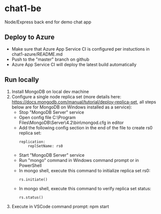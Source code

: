 # chat1-be
Node/Express back end for demo chat app


## Deploy to Azure
- Make sure that Azure App Service CI is configured per instuctions in chat1-azure/README.md
- Push to the "master" branch on github
- Azure App Service CI will deploy the latest build automatically

## Run locally
1. Install MongoDB on local dev machine
2. Configure a single node replica set (more details here: https://docs.mongodb.com/manual/tutorial/deploy-replica-set, all steps below are for MongoDB on Windows installed as a service):
    - Stop "MongoDB Server" service
    - Open config file C:\Program Files\MongoDB\Server\4.2\bin\mongod.cfg in editor
    - Add the following config section in the end of the file to create rs0 replica set:
        ```
        replication:
            replSetName: rs0
        ```
    - Start "MongoDB Server" service
    - Run "mongo" command in Windows command prompt or in PowerShell
    - In mongo shell, execute this command to initialize replica set rs0:
        ```
        rs.initiate()
        ```
    - In mongo shell, execute this command to verify replica set status:
        ```
        rs.status()
        ```        
3. Execute in VSCode command prompt: npm start
